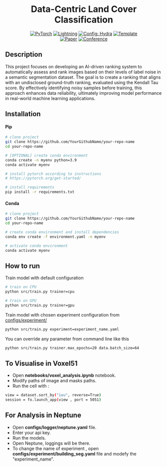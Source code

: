 <div align="center">

# Data-Centric Land Cover Classification

<a href="https://pytorch.org/get-started/locally/"><img alt="PyTorch" src="https://img.shields.io/badge/PyTorch-ee4c2c?logo=pytorch&logoColor=white"></a>
<a href="https://pytorchlightning.ai/"><img alt="Lightning" src="https://img.shields.io/badge/-Lightning-792ee5?logo=pytorchlightning&logoColor=white"></a>
<a href="https://hydra.cc/"><img alt="Config: Hydra" src="https://img.shields.io/badge/Config-Hydra-89b8cd"></a>
<a href="https://github.com/ashleve/lightning-hydra-template"><img alt="Template" src="https://img.shields.io/badge/-Lightning--Hydra--Template-017F2F?style=flat&logo=github&labelColor=gray"></a><br>
[![Paper](http://img.shields.io/badge/paper-arxiv.1001.2234-B31B1B.svg)](https://www.nature.com/articles/nature14539)
[![Conference](http://img.shields.io/badge/AnyConference-year-4b44ce.svg)](https://papers.nips.cc/paper/2020)

</div>

## Description

This project focuses on developing an AI-driven ranking system to automatically assess and rank images based on their levels of label noise in a semantic segmentation dataset. The goal is to create a ranking that aligns with an undisclosed ground-truth ranking, evaluated using the Kendall Tau score. By effectively identifying noisy samples before training, this approach enhances data reliability, ultimately improving model performance in real-world machine learning applications.

## Installation

#### Pip

```bash
# clone project
git clone https://github.com/YourGithubName/your-repo-name
cd your-repo-name

# [OPTIONAL] create conda environment
conda create -n myenv python=3.9
conda activate myenv

# install pytorch according to instructions
# https://pytorch.org/get-started/

# install requirements
pip install -r requirements.txt
```

#### Conda

```bash
# clone project
git clone https://github.com/YourGithubName/your-repo-name
cd your-repo-name

# create conda environment and install dependencies
conda env create -f environment.yaml -n myenv

# activate conda environment
conda activate myenv
```

## How to run

Train model with default configuration

```bash
# train on CPU
python src/train.py trainer=cpu

# train on GPU
python src/train.py trainer=gpu
```

Train model with chosen experiment configuration from [configs/experiment/](configs/experiment/)

```bash
python src/train.py experiment=experiment_name.yaml
```

You can override any parameter from command line like this

```bash
python src/train.py trainer.max_epochs=20 data.batch_size=64
```


## To Visualise in Voxel51

-  Open **notebooks/voxel_analysis.ipynb** notebook.
-  Modify paths of image and masks paths.
-  Run the cell with :
```bash
view = dataset.sort_by("iou", reverse=True)
session = fo.launch_app(view , port = 5051)
```

## For Analysis in Neptune
-  Open **configs/logger/neptune.yaml** file.
-  Enter your api key.
-  Run the models.
-  Open Neptune, loggings will be there.
-  To change the name of experiment , open **configs/experiment/building_seg.yaml** file and modefy the "experiment_name".

